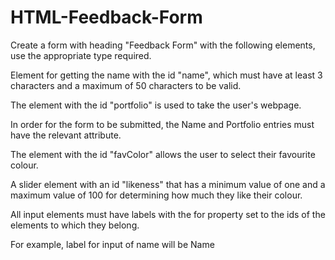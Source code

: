 # HTML-Feedback-Form

Create a form with heading "Feedback Form" with the following elements, use the appropriate type required.

Element for getting the name with the id "name", which must have at least 3 characters and a maximum of 50 characters to be valid.

The element with the id "portfolio" is used to take the user's webpage.

In order for the form to be submitted, the Name and Portfolio entries must have the relevant attribute.

The element with the id "favColor" allows the user to select their favourite colour.

A slider element with an id "likeness" that has a minimum value of one and a maximum value of 100 for determining how much they like their colour.

All input elements must have labels with the for property set to the ids of the elements to which they belong.

For example, label for input of name will be <label for="name"> Name</label>
